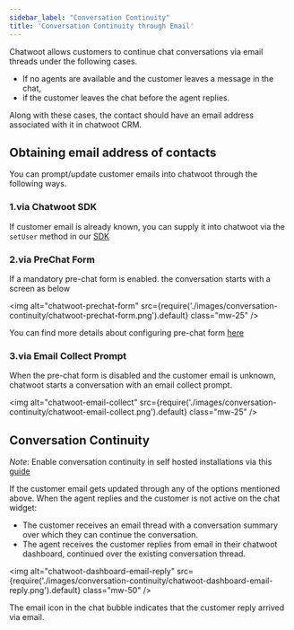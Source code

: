 ```yaml
---
sidebar_label: "Conversation Continuity"
title: 'Conversation Continuity through Email'
---
```


Chatwoot allows customers to continue chat conversations via email threads under the following cases.

- If no agents are available and the customer leaves a message in the chat,
- if the customer leaves the chat before the agent replies.

Along with these cases, the contact should have an email address associated with it in chatwoot CRM.

## Obtaining email address of contacts

You can prompt/update customer emails into chatwoot through the following ways.

### 1.via Chatwoot SDK

If customer email is already known, you can supply it into chatwoot via the `setUser` method in our [SDK](/product/channels/live-chat/sdk/setup)

### 2.via PreChat Form

If a mandatory pre-chat form is enabled. the conversation starts with a screen as below

<img alt="chatwoot-prechat-form" src={require('./images/conversation-continuity/chatwoot-prechat-form.png').default} class="mw-25" />

You can find more details about configuring pre-chat form [here](user-guide/features/pre-chat-form.md)

### 3.via Email Collect Prompt

When the pre-chat form is disabled and the customer email is unknown, chatwoot starts a conversation with an email collect prompt.

<img alt="chatwoot-email-collect" src={require('./images/conversation-continuity/chatwoot-email-collect.png').default} class="mw-25" />

## Conversation Continuity

_Note_: Enable conversation continuity in self hosted installations via this [guide](/self-hosted/configuration/features/email-channel/conversation-continuity)

If the customer email gets updated through any of the options mentioned above. When the agent replies and the customer is not active on the chat widget:

- The customer receives an email thread with a conversation summary over which they can continue the conversation.
- The agent receives the customer replies from email in their chatwoot dashboard, continued over the existing conversation thread.

<img alt="chatwoot-dashboard-email-reply" src={require('./images/conversation-continuity/chatwoot-dashboard-email-reply.png').default} class="mw-50" />

The email icon in the chat bubble indicates that the customer reply arrived via email.
